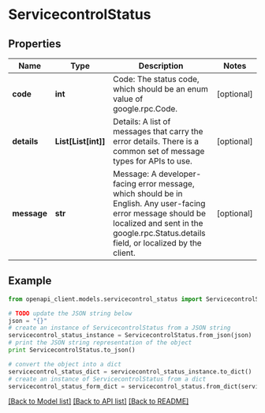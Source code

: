 # ServicecontrolStatus


## Properties
Name | Type | Description | Notes
------------ | ------------- | ------------- | -------------
**code** | **int** | Code: The status code, which should be an enum value of google.rpc.Code. | [optional] 
**details** | **List[List[int]]** | Details: A list of messages that carry the error details. There is a common set of message types for APIs to use. | [optional] 
**message** | **str** | Message: A developer-facing error message, which should be in English. Any user-facing error message should be localized and sent in the google.rpc.Status.details field, or localized by the client. | [optional] 

## Example

```python
from openapi_client.models.servicecontrol_status import ServicecontrolStatus

# TODO update the JSON string below
json = "{}"
# create an instance of ServicecontrolStatus from a JSON string
servicecontrol_status_instance = ServicecontrolStatus.from_json(json)
# print the JSON string representation of the object
print ServicecontrolStatus.to_json()

# convert the object into a dict
servicecontrol_status_dict = servicecontrol_status_instance.to_dict()
# create an instance of ServicecontrolStatus from a dict
servicecontrol_status_form_dict = servicecontrol_status.from_dict(servicecontrol_status_dict)
```
[[Back to Model list]](../README.md#documentation-for-models) [[Back to API list]](../README.md#documentation-for-api-endpoints) [[Back to README]](../README.md)


